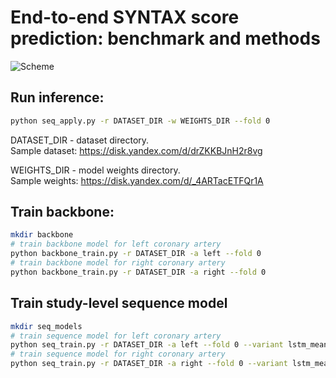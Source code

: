 # End-to-end SYNTAX score prediction: benchmark and methods

![Scheme](seq_model_scheme.png)

## Run inference:
```bash
python seq_apply.py -r DATASET_DIR -w WEIGHTS_DIR --fold 0
```
DATASET_DIR - dataset directory.\
Sample dataset: https://disk.yandex.com/d/drZKKBJnH2r8vg

WEIGHTS_DIR - model weights directory.\
Sample weights: https://disk.yandex.com/d/_4ARTacETFQr1A

## Train backbone:
```bash
mkdir backbone
# train backbone model for left coronary artery
python backbone_train.py -r DATASET_DIR -a left --fold 0
# train backbone model for right coronary artery
python backbone_train.py -r DATASET_DIR -a right --fold 0
```

## Train study-level sequence model
```bash
mkdir seq_models
# train sequence model for left coronary artery
python seq_train.py -r DATASET_DIR -a left --fold 0 --variant lstm_mean
# train sequence model for right coronary artery
python seq_train.py -r DATASET_DIR -a right --fold 0 --variant lstm_mean
```
